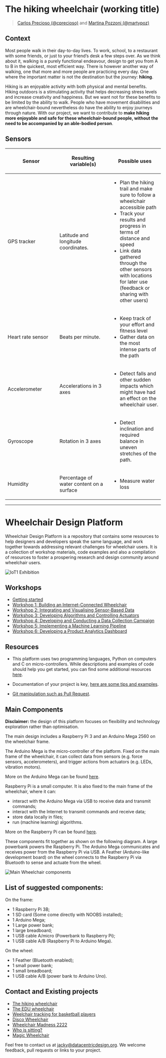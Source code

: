 # The hiking wheelchair (working title)

> [Carlos Precioso (@cprecioso)](https://github.com/cprecioso) and [Martina Pozzoni (@martypoz)](https://github.com/martypoz)

## Context
Most people walk in their day-to-day lives. To work, school, to a restaurant with some friends, or just to your friend’s desk a few steps over. As we think about it, walking is a purely functional endeavour, design to get you from A to B in the quickest, most efficient way. There is however another way of walking, one that more and more people are practicing every day. One where the important matter is not the destination but the journey: **hiking**.

Hiking is an enjoyable activity with both physical and mental benefits. Hiking outdoors is a stimulating activity that helps decreasing stress levels and increase creativity and happiness. But we want not for these benefits to be limited by the ability to walk. People who have movement disabilities and are wheelchair-bound nevertheless do have the ability to enjoy journeys through nature. With our project, we want to contribute to **make hiking more enjoyable and safe for these wheelchair-bound people, without the need to be accompanied by an able-bodied person**.

## Sensors

<table>
<colgroup>
<col style="width: 33%" />
<col style="width: 33%" />
<col style="width: 33%" />
</colgroup>
<thead>
<tr class="header">
<th><p>Sensor</p></th>
<th><p>Resulting variable(s)</p></th>
<th><p>Possible uses</p></th>
</tr>
</thead>
<tbody>
<tr class="odd">
<td><p>GPS tracker</p></td>
<td><p>Latitude and longitude coordinates.</p></td>
<td><ul>
<li>Plan the hiking trail and make sure to follow a wheelchair accessible path</li>
<li>Track your results and progress in terms of distance and speed</li>
<li>Link data gathered through the other sensors with locations for later use (feedback or sharing with other users)</li>
</ul></td>
</tr>
<tr class="even">
<td><p>Heart rate sensor</p></td>
<td><p>Beats per minute.</p></td>
<td><ul>
<li>Keep track of your effort and fitness level</li>
<li>Gather data on the most intense parts of the path</li>
</ul></td>
</tr>
<tr class="odd">
<td><p>Accelerometer</p></td>
<td><p>Accelerations in 3 axes</p></td>
<td><ul>
<li>Detect falls and other sudden impacts which might have had an effect on the wheelchair user.</li>
</ul></td>
</tr>
<tr class="even">
<td><p>Gyroscope</p></td>
<td><p>Rotation in 3 axes</p></td>
<td><ul>
<li>Detect inclination and required balance in uneven stretches of the path.</li>
</ul></td>
</tr>
<tr class="odd">
<td><p>Humidity</p></td>
<td><p>Percentage of water content on a surface</p></td>
<td><ul>
<li>Measure water loss</li>
</ul></td>
</tr>
</tbody>
</table>


---

# Wheelchair Design Platform

Wheelchair Design Platform is a repository that contains some resources to help
designers and developers speak the same language, and work together towards
addressing relevant challenges for wheelchair users. It is a collection of 
workshop materials, code examples and also a compilation of resources to foster
a prospering research and design community around wheelchair users.


![IoT1 Exhibition](/docs/workshops/images/iot1_exhibition.jpg)

## Workshops

* [Getting started](/docs/workshops/GettingStarted.md)
* [Workshop 1: Building an Internet-Connected Wheelchair](/docs/workshops/Workshop1.md)
* [Workshop 2: Integrating and Visualising Sensor-Based Data](/docs/workshops/Workshop2.md)
* [Workshop 3: Developing Algorithms and Controlling Actuators](/docs/workshops/Workshop3.md)
* [Workshop 4: Developing and Conducting a Data Collection Campaign](/docs/workshops/Workshop4.md)
* [Workshop 5: Implementing a Machine Learning Pipeline](/docs/workshops/Workshop5.md)
* [Workshop 6: Developing a Product Analytics Dashboard](/docs/workshops/Workshop6.md)

## Resources

* This platform uses two programming languages, Python on computers and C on
micro-controllers. While descriptions and examples of code should help you
get started, you can find some additional resources
[here](/docs/resources/software.md "Python and C resources").

* Documentation of your project is key,
[here are some tips and examples](/docs/resources/documentation.md "Documentation tips and examples").

* [Git manipulation such as Pull Request](/docs/resources/git.md "Git manipulation").

## Main Components

__**Disclaimer:**__ the design of this platform focuses on flexibility and
technology exploration rather than optimisation.

The main design includes a Raspberry Pi 3 and an Arduino Mega 2560 on the wheelchair frame.

The Arduino Mega is the micro-controller of the platform. Fixed on the main frame of the wheelchair,
it can collect data from sensors (e.g. force sensors, accelerometers), and trigger actions from actuators
(e.g. LEDs, vibration motors).

More on the Arduino Mega can be found [here](/docs/resources/arduino.md "Arduino resources").

Raspberry Pi is a small computer. It is also fixed to the main frame of the wheelchair,
where it can:
* interact with the Arduino Mega via USB to receive data and transmit commands;
* interact with the Internet to transmit commands and receive data;
* store data locally in files;
* run (machine learning) algorithms.

More on the Raspberry Pi can be found [here](/docs/resources/raspberrypi.md "Raspberry Pi resources").

These components fit together as shown on the following diagram. A large powerbank
powers the Raspberry Pi. The Arduino Mega communicates and receives power from the
Raspberry Pi via USB. A Feather (Arduino-like development board) on the wheel connects to
the Raspberry Pi via Bluetooth to sense and actuate from the wheel.

![Main Wheelchair components](/docs/workshops/images/wheechair-components.png)

## List of suggested components:

On the frame:

* 1 Raspberry Pi 3B;
* 1 SD card (Some come directly with NOOBS installed);
* 1 Arduino Mega;
* 1 Large power bank;
* 1 large breadboard;
* 1 USB cable A/micro (Powerbank to Raspberry Pi);
* 1 USB cable A/B (Raspberry Pi to Arduino Mega).

On the wheel:

* 1 Feather (Bluetooth enabled);
* 1 small power bank;
* 1 small breadboard;
* 1 USB cable A/B (power bank to Arduino Uno).


## Contact and Existing projects

* [The hiking wheelchair](https://github.com/cprecioso/wheelchair-design-platform)
* [The EDU wheelchair](https://github.com/ctsai-1/wheelchair-design-platform)
* [Weelchair tracking for basketball players](https://github.com/FabianIDE/wheelchair-design-platform)
* [Disco Wheelchair](https://github.com/MatthijsBrem/wheelchair-design-platform)
* [Wheelchair Madness 2222](https://github.com/pherkan/wheelchair-design-platform/tree/master/wheelchair)
* [Who is sitting?](https://github.com/Rosanfoppen/wheelchair-design-platform/tree/master/wheelchair)
* [Magic Wheelchair](https://github.com/Yuciena/wheelchair-design-platform)


Feel free to contact us at jacky@datacentricdesign.org. We welcome feedback, pull requests
or links to your project.
